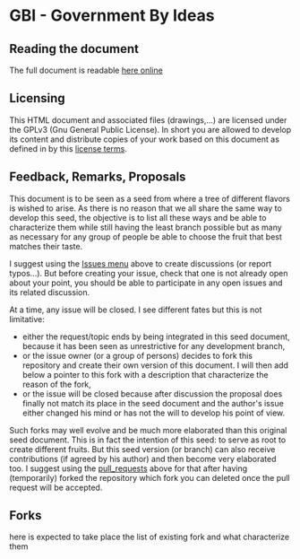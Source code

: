 # GBI - Government By Ideas

## Reading the document
The full document is readable [here online](https://govbyideas.github.io/gbi/)

## Licensing
This HTML document and associated files (drawings,...) are licensed under the GPLv3 (Gnu General Public License). 
In short you are allowed to develop its content and distribute copies of your work based on this
document as defined in by this [license terms](https://github.com/govbyideas/gbi/blob/master/docs/gpl-3.0.txt).

## Feedback, Remarks, Proposals
This document is to be seen as a seed from where a tree of different flavors is wished to arise.
As there is no reason that we all share the same way to develop this seed, the objective is to list
all these ways and be able to characterize them while still having the least branch possible
but as many as necessary for any group of people be able to choose the fruit that best
matches their taste.

I suggest using the [Issues menu](https://github.com/govbyideas/gbi/issues)
above to create discussions (or report typos...). But before creating
your issue, check that one is not already open about your point, you should be able to participate
in any open issues and its related discussion.

At a time, any issue will be closed. I see different fates but this is not limitative:
- either the request/topic ends by being integrated in this seed document, because it has been seen as
unrestrictive for any development branch,
- or the issue owner (or a group of persons) decides to fork this repository and create their own version
of this document. I will then add below a pointer to this fork with a description that characterize
the reason of the fork,
- or the issue will be closed because after discussion the proposal does finally not match its place in the
seed document and the author's issue either changed his mind or has not the will to develop his point of view.

Such forks may well evolve and be much more elaborated than this original seed document. This is in fact
the intention of this seed: to serve as root to create different fruits. But this seed version (or branch)
can also receive contributions (if agreed by his author) and then become very elaborated too. I suggest
using the [pull_requests](https://github.com/govbyideas/gbi/pulls) above for that after having (temporarily)
forked the repository which fork you can deleted once the pull request will be accepted.

## Forks
here is expected to take place the list of existing fork and what characterize them

